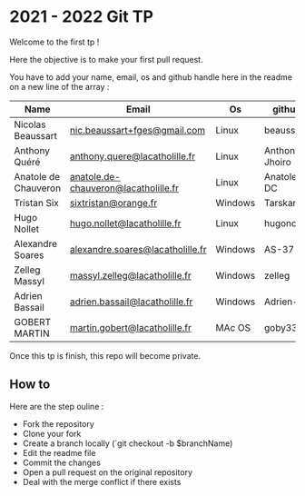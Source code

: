 # 2021 - 2022 Git TP

Welcome to the first tp !

Here the objective is to make your first pull request.

You have to add your name, email, os and github handle here in the readme on a new line of the array :


| Name                 | Email                                | Os      | github         |
| -------------------- | ------------------------------------ | ------- | -------------- |
| Nicolas Beaussart    | nic.beaussart+fges@gmail.com         | Linux   | beaussan       |
| Anthony Quéré        | anthony.quere@lacatholille.fr        | Linux   | Anthony-Jhoiro |
| Anatole de Chauveron | anatole.de-chauveron@lacatholille.fr | Linux   | Anatole-DC     |
| Tristan Six          | sixtristan@orange.fr                 | Windows | Tarskan        |
| Hugo Nollet          | hugo.nollet@lacatholille.fr          | Linux   | hugonollet     |
| Alexandre Soares     | alexandre.soares@lacatholille.fr     | Windows | AS-37          |
| Zelleg Massyl        | massyl.zelleg@lacatholille.fr        | Windows | zelleg         |
| Adrien Bassail       | adrien.bassail@lacatholille.fr       | Windows | Adrien-Ba      |
| GOBERT MARTIN       | martin.gobert@lacatholille.fr         | MAc OS | goby33      |


Once this tp is finish, this repo will become private.

## How to

Here are the step ouline :

- Fork the repository
- Clone your fork
- Create a branch locally (`git checkout -b $branchName)
- Edit the readme file
- Commit the changes
- Open a pull request on the original repository
- Deal with the merge conflict if there exists
